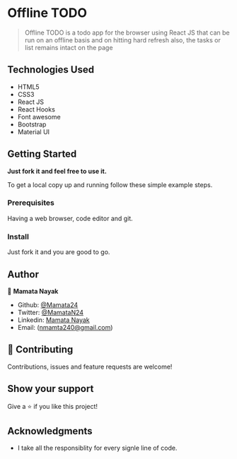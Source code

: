 # Offline TODO

> Offline TODO is a todo app for the browser using React JS that can be run on an offline basis and on hitting hard refresh also, the tasks or list remains intact on the page

## Technologies Used

- HTML5
- CSS3
- React JS
- React Hooks
- Font awesome
- Bootstrap
- Material UI


## Getting Started

**Just fork it and feel free to use it.**

To get a local copy up and running follow these simple example steps.

### Prerequisites

Having a web browser, code editor and git.

### Install

Just fork it and you are good to go.

## Author
  
👤 **Mamata Nayak**

- Github: [@Mamata24](https://github.com/Mamata24)
- Twitter: [@MamataN24](https://twitter.com/MamataN24)
- Linkedin: [Mamata Nayak](https://www.linkedin.com/in/mamata-nayak)
- Email: (nmamta240@gmail.com)

## 🤝 Contributing

Contributions, issues and feature requests are welcome!

## Show your support

Give a ⭐️ if you like this project!

## Acknowledgments

- I take all the responsiblity for every signle line of code.


